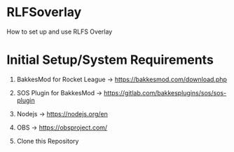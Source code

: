 # RLFSoverlay
How to set up and use RLFS Overlay

# Initial Setup/System Requirements

1) BakkesMod for Rocket League -> https://bakkesmod.com/download.php
  
2) SOS Plugin for BakkesMod -> https://gitlab.com/bakkesplugins/sos/sos-plugin
  
3) Nodejs -> https://nodejs.org/en

4) OBS -> https://obsproject.com/

5) Clone this Repository
